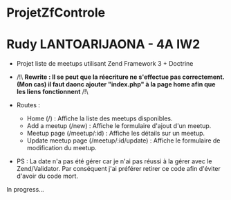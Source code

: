# ProjetZfControle
# Rudy LANTOARIJAONA - 4A IW2
* Projet liste de meetups utilisant Zend Framework 3 + Doctrine


* /!\ **Rewrite : Il se peut que la réecriture ne s'effectue pas correctement. (Mon cas) il faut daonc ajouter "index.php" à la page home afin que les liens fonctionnent** /!\
* Routes :
  * Home (/) : Affiche la liste des meetups disponibles.
  * Add a meetup (/new) : Affiche le formulaire d'ajout d'un meetup.
  * Meetup page (/meetup/:id) : Affiche les détails sur un meetup.
  * Update meetup page (/meetup/:id/update) : Affiche le formulaire de modification du meetup.
  

* PS : La date n'a pas été gérer car je n'ai pas réussi à la gérer avec le Zend/Validator. Par conséquent j'ai préférer retirer ce code afin d'éviter d'avoir du code mort.

In progress...

